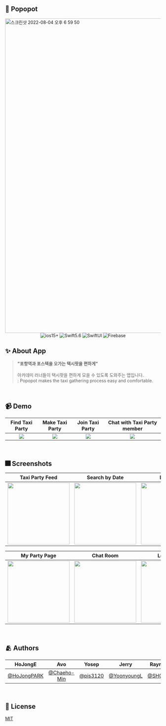 ## 📱 Popopot
<img width="1018" alt="스크린샷 2022-08-04 오후 6 59 50" src="https://user-images.githubusercontent.com/58019653/182820254-631ff319-b4bf-4c24-b981-a696dad8fd1b.png">
<div align="center">
  <img alt="ios15+" src ="https://img.shields.io/badge/15+-000000?&style=flat&logo=ios&logoColor=FFFFFF">
  <img alt="Swift5.6" src ="https://img.shields.io/badge/Swift5.6-000000?&style=flat&logo=Swift&logoColor=F05138">
  <img alt="SwiftUI" src ="https://img.shields.io/badge/SwiftUI-000000?&style=flat&logo=Swift&logoColor=0055AF">
  <img alt="Firebase" src ="https://img.shields.io/badge/Firebase-000000?&style=flat&logo=Firebase&logoColor=FFCB2Bf">
</div>

## ✨ About App
> **"포항역과 포스텍을 오가는 택시팟을 편하게"**
<br><br>아카데미 러너들이 택시팟을 편하게 모을 수 있도록 도와주는 앱입니다.
<br>: Popopot makes the taxi gathering process easy and comfortable.
<br>

## 📹 Demo
|Find Taxi Party|Make Taxi Party|Join Taxi Party|Chat with Taxi Party member|
|:-:|:-:|:-:|:-:|
|<img src="https://user-images.githubusercontent.com/58019653/182845424-d2ad9189-97ed-4ce0-8348-3a47565e4286.gif"/>|<img src="https://user-images.githubusercontent.com/58019653/182845701-9818c20b-17a0-455b-a224-11f4dc4bfac1.gif"/>|<img src="https://user-images.githubusercontent.com/58019653/182846006-5c3f0d5f-1121-456f-9324-6efd0a264f50.gif"/>|<img src="https://user-images.githubusercontent.com/58019653/182846337-a215a06c-7bc6-4e80-9522-b917674c8299.gif"/>|
<br>

## 🎆 Screenshots
|Taxi Party Feed|Search by Date|Detail Info|Make Taxi Party Page|
|:-:|:-:|:-:|:-:|
|<img src="https://user-images.githubusercontent.com/58019653/182849701-77f70592-8c28-4430-b7c1-51cf69c076a9.PNG" width="200"/>|<img src="https://user-images.githubusercontent.com/58019653/182849779-72d32c8c-cdda-4e20-8a15-0ed21ef0eab7.gif" width="200"/>|<img src="https://user-images.githubusercontent.com/58019653/182849524-ad64f3d8-2725-4daf-9072-0d9c31801510.PNG" width="200"/>|<img src="https://user-images.githubusercontent.com/58019653/182849374-e209d47d-da22-4613-9c2f-7b81ffe16521.PNG" width="200"/>|

|My Party Page|Chat Room|Leave Party|Settings|
|:-:|:-:|:-:|:-:|
|<img src="https://user-images.githubusercontent.com/58019653/182853839-2775a586-3720-4ffc-a732-492181de922c.PNG" width="200"/>|<img src="https://user-images.githubusercontent.com/58019653/182850032-da55e9a7-381f-421a-b366-3325b9941e1e.PNG" width="200"/>|<img src="https://user-images.githubusercontent.com/58019653/182850050-5735d0ec-44c8-4d56-9b0c-df3c28eb6531.gif" width="200"/>|<img src="https://user-images.githubusercontent.com/58019653/182850067-26059a06-2758-4b5f-ae9f-6118e501f375.PNG" width="200"/>|
<br>

## 🫂 Authors
|HoJongE|Avo|Yosep|Jerry|Raymond|Joy|
|:-:|:-:|:-:|:-:|:-:|:-:|
[@HoJongPARK](https://github.com/HoJongPARK) | [@Chaeho-Min](https://github.com/Chaeho-Min) | [@pis3120](https://github.com/pis3120) | [@YoonyoungL](https://github.com/YoonyoungL) | [@SH0123n](https://github.com/SH0123n) | [@jsyworks](https://github.com/jsyworks)
<br>

## 🔏 License
[MIT](https://choosealicense.com/licenses/mit/)
